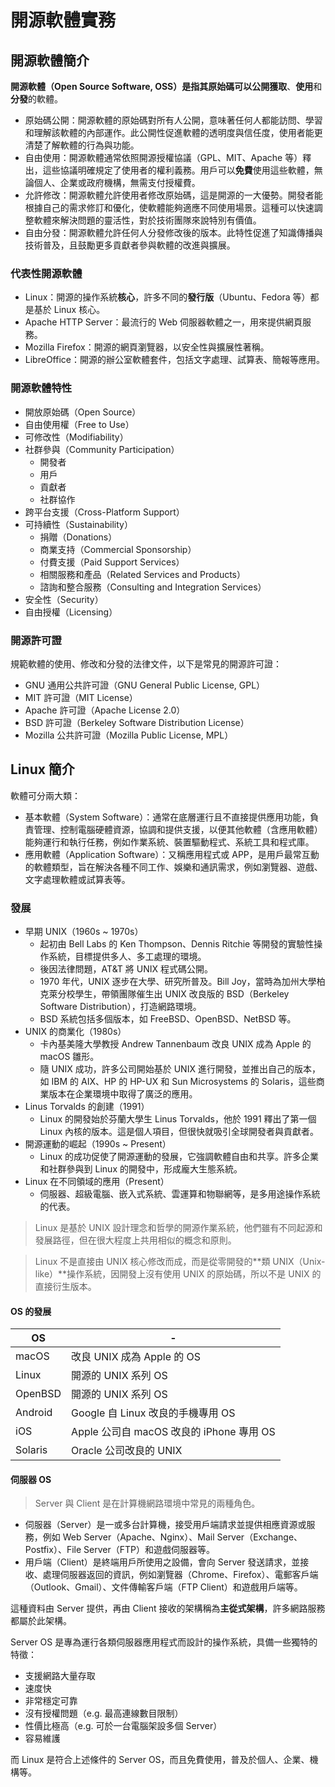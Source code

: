 # 開源軟體實務

## 開源軟體簡介

**開源軟體（Open Source Software, OSS）**是指其原始碼可以**公開獲取**、**使用**和**分發**的軟體。

- 原始碼公開：開源軟體的原始碼對所有人公開，意味著任何人都能訪問、學習和理解該軟體的內部運作。此公開性促進軟體的透明度與信任度，使用者能更清楚了解軟體的行為與功能。
- 自由使用：開源軟體通常依照開源授權協議（GPL、MIT、Apache 等）釋出，這些協議明確規定了使用者的權利義務。用戶可以**免費**使用這些軟體，無論個人、企業或政府機構，無需支付授權費。
- 允許修改：開源軟體允許使用者修改原始碼，這是開源的一大優勢。開發者能根據自己的需求修訂和優化，使軟體能夠適應不同使用場景。這種可以快速調整軟體來解決問題的靈活性，對於技術團隊來說特別有價值。
- 自由分發：開源軟體允許任何人分發修改後的版本。此特性促進了知識傳播與技術普及，且鼓勵更多貢獻者參與軟體的改進與擴展。

### 代表性開源軟體

- Linux：開源的操作系統**核心**，許多不同的**發行版**（Ubuntu、Fedora 等）都是基於 Linux 核心。
- Apache HTTP Server：最流行的 Web 伺服器軟體之一，用來提供網頁服務。
- Mozilla Firefox：開源的網頁瀏覽器，以安全性與擴展性著稱。
- LibreOffice：開源的辦公室軟體套件，包括文字處理、試算表、簡報等應用。

### 開源軟體特性

- 開放原始碼（Open Source）
- 自由使用權（Free to Use）
- 可修改性（Modifiability）
- 社群參與（Community Participation）
  - 開發者
  - 用戶
  - 貢獻者
  - 社群協作
- 跨平台支援（Cross-Platform Support）
- 可持續性（Sustainability）
  - 捐贈（Donations）
  - 商業支持（Commercial Sponsorship）
  - 付費支援（Paid Support Services）
  - 相關服務和產品（Related Services and Products）
  - 諮詢和整合服務（Consulting and Integration Services）
- 安全性（Security）
- 自由授權（Licensing）

### 開源許可證

規範軟體的使用、修改和分發的法律文件，以下是常見的開源許可證：

- GNU 通用公共許可證（GNU General Public License, GPL）
- MIT 許可證（MIT License）
- Apache 許可證（Apache License 2.0）
- BSD 許可證（Berkeley Software Distribution License）
- Mozilla 公共許可證（Mozilla Public License, MPL）

## Linux 簡介

軟體可分兩大類：

- 基本軟體（System Software）：通常在底層運行且不直接提供應用功能，負責管理、控制電腦硬體資源，協調和提供支援，以便其他軟體（含應用軟體）能夠運行和執行任務，例如作業系統、裝置驅動程式、系統工具和程式庫。
- 應用軟體（Application Software）：又稱應用程式或 APP，是用戶最常互動的軟體類型，旨在解決各種不同工作、娛樂和通訊需求，例如瀏覽器、遊戲、文字處理軟體或試算表等。

### 發展

- 早期 UNIX（1960s ~ 1970s）
    - 起初由 Bell Labs 的 Ken Thompson、Dennis Ritchie 等開發的實驗性操作系統，目標提供多人、多工處理的環境。
    - 後因法律問題，AT&T 將 UNIX 程式碼公開。
    - 1970 年代，UNIX 逐步在大學、研究所普及。Bill Joy，當時為加州大學柏克萊分校學生，帶領團隊催生出 UNIX 改良版的 BSD（Berkeley Software Distribution），打造網路環境。
    - BSD 系統包括多個版本，如 FreeBSD、OpenBSD、NetBSD 等。
- UNIX 的商業化（1980s）
    - 卡內基美隆大學教授 Andrew Tannenbaum 改良 UNIX 成為 Apple 的 macOS 雛形。
    - 隨 UNIX 成功，許多公司開始基於 UNIX 進行開發，並推出自己的版本，如 IBM 的 AIX、HP 的 HP-UX 和 Sun Microsystems 的 Solaris，這些商業版本在企業環境中取得了廣泛的應用。
- Linus Torvalds 的創建（1991）
    - Linux 的開發始於芬蘭大學生 Linus Torvalds，他於 1991 釋出了第一個 Linux 內核的版本。這是個人項目，但很快就吸引全球開發者與貢獻者。
- 開源運動的崛起（1990s ~ Present）
    - Linux 的成功促使了開源運動的發展，它強調軟體自由和共享。許多企業和社群參與到 Linux 的開發中，形成龐大生態系統。
- Linux 在不同領域的應用（Present）
    - 伺服器、超級電腦、嵌入式系統、雲運算和物聯網等，是多用途操作系統的代表。

>  Linux 是基於 UNIX 設計理念和哲學的開源作業系統，他們雖有不同起源和發展路徑，但在很大程度上共用相似的概念和原則。

> Linux 不是直接由 UNIX 核心修改而成，而是從零開發的**類 UNIX（Unix-like）**操作系統，因開發上沒有使用 UNIX 的原始碼，所以不是 UNIX 的直接衍生版本。

#### OS 的發展

| OS      | -                                        |
| ------- | ---------------------------------------- |
| macOS   | 改良 UNIX 成為 Apple 的 OS               |
| Linux   | 開源的 UNIX 系列 OS                      |
| OpenBSD | 開源的 UNIX 系列 OS                      |
| Android | Google 自 Linux 改良的手機專用 OS        |
| iOS     | Apple 公司自 macOS 改良的 iPhone 專用 OS |
| Solaris | Oracle 公司改良的 UNIX                   |

#### 伺服器 OS

> Server 與 Client 是在計算機網路環境中常見的兩種角色。

- 伺服器（Server）是一或多台計算機，接受用戶端請求並提供相應資源或服務，例如 Web Server（Apache、Nginx）、Mail Server（Exchange、Postfix）、File Server（FTP）和遊戲伺服器等。
- 用戶端（Client）是終端用戶所使用之設備，會向 Server 發送請求，並接收、處理伺服器返回的資訊，例如瀏覽器（Chrome、Firefox）、電郵客戶端（Outlook、Gmail）、文件傳輸客戶端（FTP Client）和遊戲用戶端等。

這種資料由 Server 提供，再由 Client 接收的架構稱為**主從式架構**，許多網路服務都屬於此架構。

Server OS 是專為運行各類伺服器應用程式而設計的操作系統，具備一些獨特的特徵：

- 支援網路大量存取
- 速度快
- 非常穩定可靠
- 沒有授權問題（e.g. 最高連線數目限制）
- 性價比極高（e.g. 可於一台電腦架設多個 Server）
- 容易維護
  
而 Linux 是符合上述條件的 Server OS，而且免費使用，普及於個人、企業、機構等。